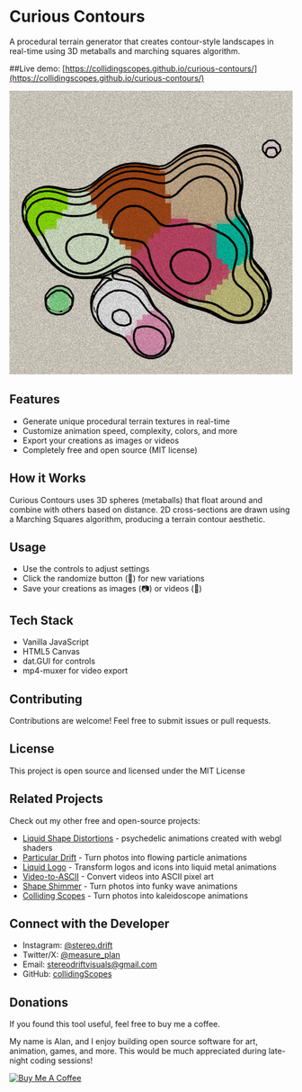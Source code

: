 # Curious Contours

A procedural terrain generator that creates contour-style landscapes in real-time using 3D metaballs and marching squares algorithm.

##Live demo: [https://collidingscopes.github.io/curious-contours/](https://collidingscopes.github.io/curious-contours/)

<img src="assets/siteOGImage.png">

## Features

- Generate unique procedural terrain textures in real-time
- Customize animation speed, complexity, colors, and more
- Export your creations as images or videos
- Completely free and open source (MIT license)

## How it Works

Curious Contours uses 3D spheres (metaballs) that float around and combine with others based on distance. 2D cross-sections are drawn using a Marching Squares algorithm, producing a terrain contour aesthetic.

## Usage

- Use the controls to adjust settings
- Click the randomize button (🎲) for new variations
- Save your creations as images (📷) or videos (🎥)

## Tech Stack

- Vanilla JavaScript
- HTML5 Canvas
- dat.GUI for controls
- mp4-muxer for video export

## Contributing

Contributions are welcome! Feel free to submit issues or pull requests.

## License

This project is open source and licensed under the MIT License

## Related Projects

Check out my other free and open-source projects:

- [Liquid Shape Distortions](https://collidingScopes.github.io/liquid-shape-distortions) - psychedelic animations created with webgl shaders
- [Particular Drift](https://collidingScopes.github.io/particular-drift) - Turn photos into flowing particle animations
- [Liquid Logo](https://collidingScopes.github.io/liquid-logo) - Transform logos and icons into liquid metal animations
- [Video-to-ASCII](https://collidingScopes.github.io/ascii) - Convert videos into ASCII pixel art
- [Shape Shimmer](https://collidingScopes.github.io/shimmer) - Turn photos into funky wave animations
- [Colliding Scopes](https://collidingScopes.github.io) - Turn photos into kaleidoscope animations

## Connect with the Developer

- Instagram: [@stereo.drift](https://www.instagram.com/stereo.drift/)
- Twitter/X: [@measure_plan](https://x.com/measure_plan)
- Email: [stereodriftvisuals@gmail.com](mailto:stereodriftvisuals@gmail.com)
- GitHub: [collidingScopes](https://github.com/collidingScopes)

## Donations

If you found this tool useful, feel free to buy me a coffee. 

My name is Alan, and I enjoy building open source software for art, animation, games, and more. This would be much appreciated during late-night coding sessions!

[![Buy Me A Coffee](https://www.buymeacoffee.com/assets/img/custom_images/yellow_img.png)](https://www.buymeacoffee.com/stereoDrift)